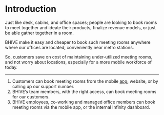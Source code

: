 # Introduction

Just like desk, cabins, and office spaces; people are looking to book rooms to meet together and ideate their products, finalize revenue models, or just be able gather together in a room.

BHIVE make it easy and cheaper to book such meeting rooms anywhere where our offices are located, conveniently near metro stations.

So, customers save on cost of maintaining under-utilized meeting rooms, and not worry about locations, especially for a more mobile workforce of today.

---

1. Customers can book meeting rooms from the mobile [app](/meetings/app/), website, or by calling up our support number.
2. BHIVE’s team members, with the right access, can book meeting rooms for our customers.
3. BHIVE employees, co-working and managed office members can book meeting rooms via the mobile app, or the internal Infinity dashboard.